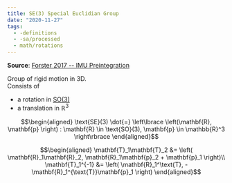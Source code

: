 ```yaml
---
title: SE(3) Special Euclidian Group
date: "2020-11-27"
tags:
  - -definitions
  - -sa/processed
  - math/rotations
---
```


**Source**: [Forster 2017 -- IMU Preintegration](forster-2017-imu-preintegration.md)

Group of rigid motion in 3D.  
Consists of 
* a rotation in [SO(3)](math/rotations/so3-3d-rotation-group.md)
* a translation in $\mathbb{R}^3$

$$\begin{aligned}
\text{SE}(3) \dot{=} \left\lbrace
		\left(\mathbf{R}, \mathbf{p}
			\right) :
			\mathbf{R} \in \text{SO}(3),
			\mathbf{p} \in \mathbb{R}^3
	\right\rbrace
\end{aligned}$$

$$\begin{aligned}
\mathbf{T}_1\mathbf{T}_2 &= \left(
	\mathbf{R}_1\mathbf{R}_2,
	\mathbf{R}_1\mathbf{p}_2 + \mathbf{p}_1
	\right)\\
\mathbf{T}_1^{-1} &= \left(
	\mathbf{R}_1^\text{T}, -\mathbf{R}_1^{\text{T}}\mathbf{p}_1
	\right)
\end{aligned}$$


